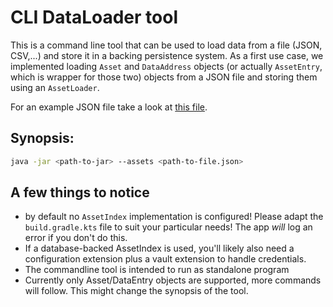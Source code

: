 # CLI DataLoader tool

This is a command line tool that can be used to load data from a file (JSON, CSV,...)
and store it in a backing persistence system. As a first use case, we implemented loading
`Asset` and `DataAddress` objects (or actually `AssetEntry`, which is wrapper for those two) objects from a JSON file
and storing them using an `AssetLoader`.

For an example JSON file take a look at [this file](src/test/resources/assets.json).

## Synopsis:

```bash
java -jar <path-to-jar> --assets <path-to-file.json>
```

## A few things to notice

- by default no `AssetIndex` implementation is configured! Please adapt the `build.gradle.kts` file to suit your
  particular needs! The app _will_ log an error if you don't do this.
- If a database-backed AssetIndex is used, you'll likely also need a configuration extension plus a vault extension to
  handle credentials.
- The commandline tool is intended to run as standalone program
- Currently only Asset/DataEntry objects are supported, more commands will follow. This might change the synopsis of the
  tool.